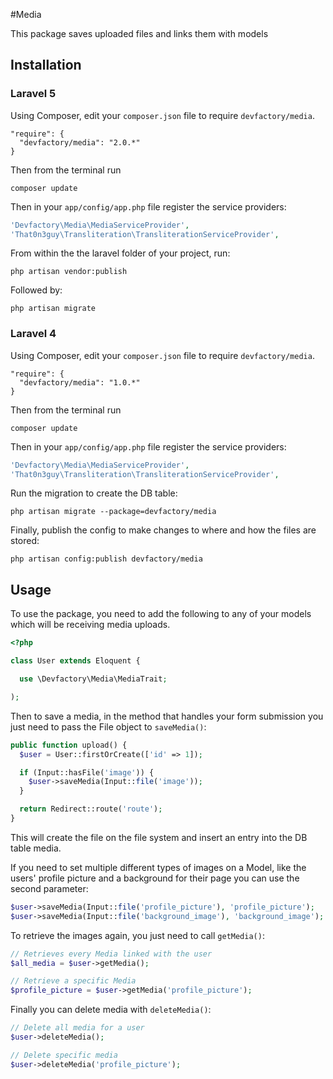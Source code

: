 #Media

This package saves uploaded files and links them with models

## Installation

### Laravel 5

Using Composer, edit your `composer.json` file to require `devfactory/media`.

    "require": {
      "devfactory/media": "2.0.*"
    }

Then from the terminal run

    composer update

Then in your `app/config/app.php` file register the service providers:

```php
'Devfactory\Media\MediaServiceProvider',
'That0n3guy\Transliteration\TransliterationServiceProvider',
```

From within the the laravel folder of your project, run:

    php artisan vendor:publish

Followed by:

    php artisan migrate

### Laravel 4

Using Composer, edit your `composer.json` file to require `devfactory/media`.

    "require": {
      "devfactory/media": "1.0.*"
    }

Then from the terminal run

    composer update

Then in your `app/config/app.php` file register the service providers:

```php
'Devfactory\Media\MediaServiceProvider',
'That0n3guy\Transliteration\TransliterationServiceProvider',
```

Run the migration to create the DB table:

    php artisan migrate --package=devfactory/media

Finally, publish the config to make changes to where and how the files are stored:

    php artisan config:publish devfactory/media

## Usage

To use the package, you need to add the following to any of your models which will be receiving media uploads.

```php
<?php

class User extends Eloquent {

  use \Devfactory\Media\MediaTrait;

);
```

Then to save a media, in the method that handles your form submission you just need to pass the File object to `saveMedia()`:

```php
public function upload() {
  $user = User::firstOrCreate(['id' => 1]);

  if (Input::hasFile('image')) {
    $user->saveMedia(Input::file('image'));
  }

  return Redirect::route('route');
}
```

This will create the file on the file system and insert an entry into the DB table media.

If you need to set multiple different types of images on a Model, like the users' profile picture and a background for their page you can use the second parameter:

```php
$user->saveMedia(Input::file('profile_picture'), 'profile_picture');
$user->saveMedia(Input::file('background_image'), 'background_image');
```

To retrieve the images again, you just need to call `getMedia()`:

```php
// Retrieves every Media linked with the user
$all_media = $user->getMedia();

// Retrieve a specific Media
$profile_picture = $user->getMedia('profile_picture');
```

Finally you can delete media with `deleteMedia()`:

```php
// Delete all media for a user
$user->deleteMedia();

// Delete specific media
$user->deleteMedia('profile_picture');
```
